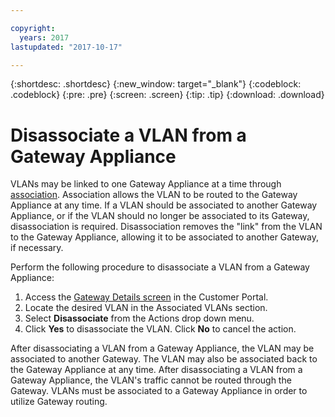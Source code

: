 ```yaml
---

copyright:
  years: 2017
lastupdated: "2017-10-17"

---
```


{:shortdesc: .shortdesc}
{:new_window: target="_blank"}
{:codeblock: .codeblock}
{:pre: .pre}
{:screen: .screen}
{:tip: .tip}
{:download: .download}

# Disassociate a VLAN from a Gateway Appliance

VLANs may be linked to one Gateway Appliance at a time through [association](associate-vlan.html). Association allows the VLAN to be routed to the Gateway Appliance at any time. If a VLAN should be associated to another Gateway Appliance, or if the VLAN should no longer be associated to its Gateway, disassociation is required. Disassociation removes the "link" from the VLAN to the Gateway Appliance, allowing it to be associated to another Gateway, if necessary. 

Perform the following procedure to disassociate a VLAN from a Gateway Appliance:

1. Access the [Gateway Details screen](access-gateway-screen.html) in the Customer Portal. 
2. Locate the desired VLAN in the Associated VLANs section.
3. Select **Disassociate** from the Actions drop down menu. 
4. Click **Yes** to disassociate the VLAN. Click **No** to cancel the action.

After disassociating a VLAN from a Gateway Appliance, the VLAN may be associated to another Gateway. The VLAN may also be associated back to the Gateway Appliance at any time. After disassociating a VLAN from a Gateway Appliance, the VLAN's traffic cannot be routed through the Gateway. VLANs must be associated to a Gateway Appliance in order to utilize Gateway routing.